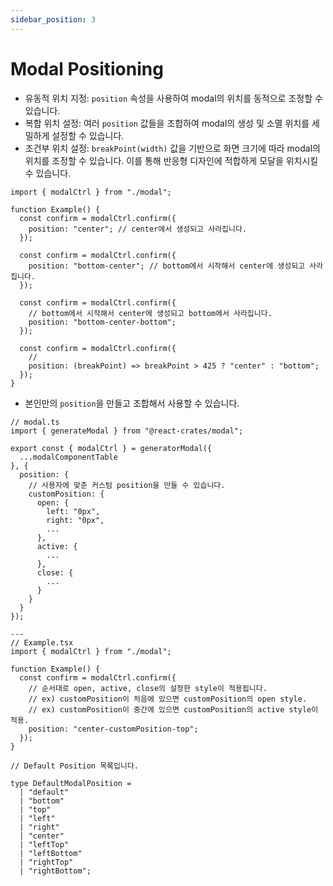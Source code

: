 ```yaml
---
sidebar_position: 3
---
```


# Modal Positioning

- 유동적 위치 지정: `position` 속성을 사용하여 modal의 위치를 동적으로 조정할 수 있습니다.
- 복합 위치 설정: 여러 `position` 값들을 조합하여 modal의 생성 및 소멸 위치를 세밀하게 설정할 수 있습니다.
- 조건부 위치 설정: `breakPoint(width)` 값을 기반으로 화면 크기에 따라 modal의 위치를 조정할 수 있습니다. 이를 통해 반응형 디자인에 적합하게 모달을 위치시킬 수 있습니다.

```tsx
import { modalCtrl } from "./modal";

function Example() {
  const confirm = modalCtrl.confirm({
    position: "center"; // center에서 생성되고 사라집니다.
  });

  const confirm = modalCtrl.confirm({
    position: "bottom-center"; // bottom에서 시작해서 center에 생성되고 사라집니다.
  });

  const confirm = modalCtrl.confirm({
    // bottom에서 시작해서 center에 생성되고 bottom에서 사라집니다.
    position: "bottom-center-bottom";
  });

  const confirm = modalCtrl.confirm({
    //
    position: (breakPoint) => breakPoint > 425 ? "center" : "bottom";
  });
}
```

- 본인만의 `position`을 만들고 조합해서 사용할 수 있습니다.

```tsx
// modal.ts
import { generateModal } from "@react-crates/modal";

export const { modalCtrl } = generatorModal({
  ...modalComponentTable
}, {
  position: {
    // 사용자에 맞춘 커스텀 position을 만들 수 있습니다.
    customPosition: {
      open: {
        left: "0px",
        right: "0px",
        ...
      },
      active: {
        ...
      },
      close: {
        ...
      }
    }
  }
});

---
// Example.tsx
import { modalCtrl } from "./modal";

function Example() {
  const confirm = modalCtrl.confirm({
    // 순서대로 open, active, close의 설정한 style이 적용됩니다.
    // ex) customPosition이 처음에 있으면 customPosition의 open style.
    // ex) customPosition이 중간에 있으면 customPosition의 active style이 적용.
    position: "center-customPosition-top";
  });
}

// Default Position 목록입니다.

type DefaultModalPosition =
  | "default"
  | "bottom"
  | "top"
  | "left"
  | "right"
  | "center"
  | "leftTop"
  | "leftBottom"
  | "rightTop"
  | "rightBottom";
```
